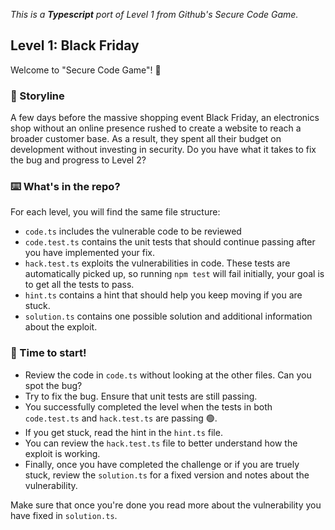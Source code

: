 _This is a **Typescript** port of Level 1 from Github's Secure Code Game._

## Level 1: Black Friday

Welcome to "Secure Code Game"! 👋

### 📝 Storyline

A few days before the massive shopping event Black Friday, an electronics shop without an online presence rushed to create a website to reach a broader customer base. As a result, they spent all their budget on development without investing in security. Do you have what it takes to fix the bug and progress to Level 2?

### ⌨️ What's in the repo?

For each level, you will find the same file structure:

- `code.ts` includes the vulnerable code to be reviewed
- `code.test.ts` contains the unit tests that should continue passing after you have implemented your fix.
- `hack.test.ts` exploits the vulnerabilities in code. These tests are automatically picked up, so running `npm test` will fail initially, your goal is to get all the tests to pass.
- `hint.ts` contains a hint that should help you keep moving if you are stuck.
- `solution.ts` contains one possible solution and additional information about the exploit.

### 🚦 Time to start!

- Review the code in `code.ts` without looking at the other files. Can you spot the bug?
- Try to fix the bug. Ensure that unit tests are still passing.
- You successfully completed the level when the tests in both `code.test.ts` and `hack.test.ts` are passing 🟢.
- If you get stuck, read the hint in the `hint.ts` file.
- You can review the `hack.test.ts` file to better understand how the exploit is working.
- Finally, once you have completed the challenge or if you are truely stuck, review the `solution.ts` for a fixed version and notes about the vulnerability.

Make sure that once you're done you read more about the vulnerability you have fixed in `solution.ts`.
